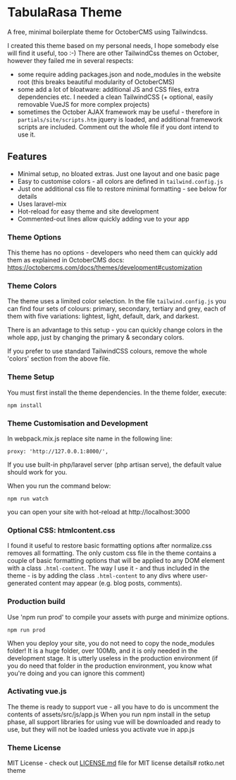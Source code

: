 # TabulaRasa Theme
A free, minimal boilerplate theme for OctoberCMS using Tailwindcss. 

I created this theme based on my personal needs, I hope somebody else will find it useful, too :-)
There are other TailwindCss themes on October, however they failed me in several respects:
- some require adding packages.json and node_modules in the website root (this breaks beautiful modularity of OctoberCMS)
- some add a lot of bloatware: additional JS and CSS files, extra dependencies etc. I needed a clean TailwindCSS (+ optional, easily removable VueJS for more complex projects)
- sometimes the October AJAX framework may be useful - therefore in `partials/site/scripts.htm` jquery is loaded, and additional framework scripts are included. Comment out the whole file if you dont intend to use it.

## Features
- Minimal setup, no bloated extras. Just one layout and one basic page
- Easy to customise colors - all colors are defined in `tailwind.config.js`
- Just one additional css file to restore minimal formatting - see below for details
- Uses laravel-mix
- Hot-reload for easy theme and site development
- Commented-out lines allow quickly adding vue to your app

### Theme Options
This theme has no options - developers who need them can quickly add them as explained in OctoberCMS docs: https://octobercms.com/docs/themes/development#customization

### Theme Colors
The theme uses a limited color selection. In the file `tailwind.config.js` you can find four sets of colours: primary, secondary, tertiary and grey, each of them with five variations: lightest, light, default, dark, and darkest.

There is an advantage to this setup - you can quickly change colors in the whole app, just by changing the primary & secondary colors.

If you prefer to use standard TailwindCSS colours, remove the whole 'colors' section from the above file.


### Theme Setup
You must first install the theme dependencies. In the theme folder, execute:
```
npm install
```

### Theme Customisation and Development
In webpack.mix.js replace site name in the following line:
```
proxy: 'http://127.0.0.1:8000/',
```
If you use built-in php/laravel server (php artisan serve), the default value should work for you.

When you run the command below: 
```
npm run watch
```
you can open your site with hot-reload at http://localhost:3000

### Optional CSS: htmlcontent.css
I found it useful to restore basic formatting options after normalize.css removes all formatting. The only custom css file in the theme contains a couple of basic formatting options that will be applied to any DOM element with a class `.html-content`. The way I use it - and thus included in the theme - is by adding the class `.html-content` to any divs where user-generated content may appear (e.g. blog posts, comments).


### Production build
Use 'npm run prod' to compile your assets with purge and minimize options.
```
npm run prod
```
When you deploy your site, you do not need to copy the node_modules folder! It is a huge folder, over 100Mb, and it is only needed in the development stage. It is utterly useless in the production environment (if you do need that folder in the production environment, you know what you're doing and you can ignore this comment)


### Activating vue.js
The theme is ready to support vue - all you have to do is uncomment the contents of assets/src/js/app.js
When you run npm install in the setup phase, all support libraries for using vue will be downloaded and ready to use, but they will not be loaded unless you activate vue in app.js

### Theme License

MIT License - check out [LICENSE.md](LICENSE.md) file for MIT license details# rotko.net theme
